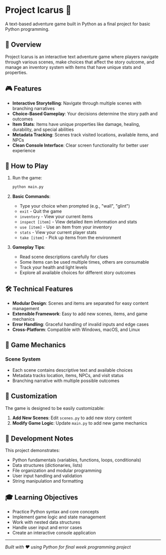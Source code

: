 # Project Icarus 🚀

A text-based adventure game built in Python as a final project for basic Python programming.

## 📖 Overview

Project Icarus is an interactive text adventure game where players navigate through various scenes, make choices that affect the story outcome, and manage an inventory system with items that have unique stats and properties.

## 🎮 Features

- **Interactive Storytelling**: Navigate through multiple scenes with branching narratives
- **Choice-Based Gameplay**: Your decisions determine the story path and outcomes
- **Item Stats**: Items have unique properties like damage, healing, durability, and special abilities
- **Metadata Tracking**: Scenes track visited locations, available items, and NPCs
- **Clean Console Interface**: Clear screen functionality for better user experience

## 🚀 How to Play

1. Run the game:
   ```bash
   python main.py
   ```

2. **Basic Commands**:
   - Type your choice when prompted (e.g., "wall", "glint")
   - `exit` - Quit the game
   - `inventory` - View your current items
   - `inspect [item]` - View detailed item information and stats
   - `use [item]` - Use an item from your inventory
   - `stats` - View your current player stats
   - `take [item]` - Pick up items from the environment

3. **Gameplay Tips**:
   - Read scene descriptions carefully for clues
   - Some items can be used multiple times, others are consumable
   - Track your health and light levels
   - Explore all available choices for different story outcomes


## 🛠️ Technical Features

- **Modular Design**: Scenes and items are separated for easy content management
- **Extensible Framework**: Easy to add new scenes, items, and game mechanics
- **Error Handling**: Graceful handling of invalid inputs and edge cases
- **Cross-Platform**: Compatible with Windows, macOS, and Linux

## 🎯 Game Mechanics

### Scene System
- Each scene contains descriptive text and available choices
- Metadata tracks location, items, NPCs, and visit status
- Branching narrative with multiple possible outcomes

## 🔧 Customization

The game is designed to be easily customizable:

1. **Add New Scenes**: Edit `scenes.py` to add new story content
2. **Modify Game Logic**: Update `main.py` to add new game mechanics

## 📝 Development Notes

This project demonstrates:
- Python fundamentals (variables, functions, loops, conditionals)
- Data structures (dictionaries, lists)
- File organization and modular programming
- User input handling and validation
- String manipulation and formatting

## 🎓 Learning Objectives

- Practice Python syntax and core concepts
- Implement game logic and state management
- Work with nested data structures
- Handle user input and error cases
- Create an interactive console application

---

*Built with ❤️ using Python for final week programming project*